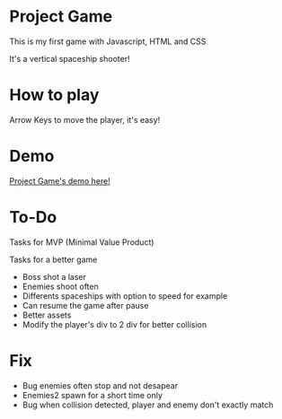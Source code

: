 # Project Game

This is my first game with Javascript, HTML and CSS

It's a vertical spaceship shooter!

# How to play

Arrow Keys to move the player, it's easy!

# Demo 

[Project Game's demo here!](https://ericveganoguera.github.io/ProjectGame/)

# To-Do

Tasks for MVP (Minimal Value Product)

Tasks for a better game

- Boss shot a laser
- Enemies shoot often
- Differents spaceships with option to speed for example
- Can resume the game after pause
- Better assets 
- Modify the player's div to 2 div for better collision

# Fix

- Bug enemies often stop and not desapear
- Enemies2 spawn for a short time only
- Bug when collision detected, player and enemy don't exactly match